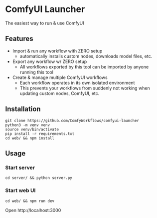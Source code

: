 # ComfyUI Launcher
The easiest way to run & use ComfyUI

## Features
- Import & run any workflow with ZERO setup
	- automatically installs custom nodes, downloads model files, etc.
- Export any workflow w/ ZERO setup
	- All workflows exported by this tool can be imported by anyone running this tool
- Create & manage multiple ComfyUI workflows
	- Each workflow operates in its own isolated environment
	- This prevents your workflows from suddenly not working when updating custom nodes, ComfyUI, etc.

## Installation
```
git clone https://github.com/ComfyWorkflows/comfyui-launcher
python3 -m venv venv
source venv/bin/activate
pip install -r requirements.txt
cd web/ && npm install
```

## Usage
### Start server
```
cd server/ && python server.py
```

### Start web UI
```
cd web/ && npm run dev
```

Open http://localhost:3000
